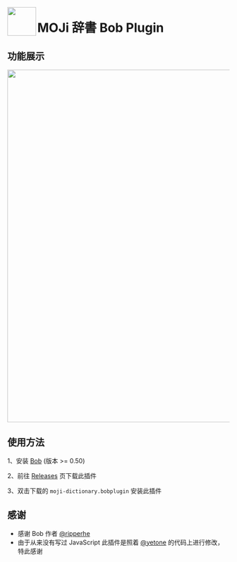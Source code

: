 <img src="https://cdn.jsdelivr.net/gh/Ukenn2112/MOJiBobPlugin/src/icon.png" align="left" width="65"> <h1>MOJi 辞書 Bob Plugin</h1>

## 功能展示

<img src="https://user-images.githubusercontent.com/60847880/220325430-61cae5d4-0096-45c8-8368-b5b760940809.gif" align="center" width="800">

## 使用方法

1、安装 [Bob](https://bobtranslate.com/guide/#%E5%AE%89%E8%A3%85) (版本 >= 0.50)

2、前往 [Releases](https://github.com/Ukenn2112/MOJiBobPlugin/releases) 页下载此插件

3、双击下载的 `moji-dictionary.bobplugin` 安装此插件

## 感谢

- 感谢 Bob 作者 [@ripperhe](https://github.com/ripperhe)
- 由于从来没有写过 JavaScript 此插件是照着 [@yetone](https://github.com/yetone) 的代码上进行修改，特此感谢

